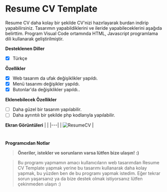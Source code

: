 # Resume CV Template
Resume CV daha kolay bir şekilde CV'nizi hazırlayarak burdan indirip yapabilirsiniz. Tasarımın yapabildiklerini ve ileride yapabileceklerini aşağıda belirttim. Program Visual Code ortamında HTML, Javascript programlama dili kullanarak geliştirilmiştir.

<b>Desteklenen Diller</b>
- [x] Türkçe

<b>Özellikler</b>

- [x] Web tasarım da ufak değişiklikler yapıldı.
- [x] Menü tasarımı değişikler yapıldı.
- [x] Butonlar'da değişiklikler yapıldı..

<b>Eklenebilecek Özellikler</b>

- [ ] Daha güzel bir tasarım yapılabilir.
- [ ] Daha ayrıntılı bir şekilde php kodlarıyla yapılabilir.

<b>Ekran Görüntüleri</b>
|   |
|---|
| ![ResumeCV](https://user-images.githubusercontent.com/42430554/188112397-929aa383-36b3-4ff4-94ac-ed2874d37658.png) | 





#
<b>Programcıdan Notlar</b>
> <b>Öneriler, istekler ve sorunların varsa lütfen bize ulaşın! :)</b>

> Bu programı yapmamın amacı kullanıcıların web tasarımdan Resume CV Template yapmak yerine bu tasarımı kullanarak daha kolay yapmak, bu yüzden ben de bu programı yapmak istedim. Eğer tekrar sorun yaşarsanız ya da bize destek olmak istiyorsanız lütfen çekinmeden ulaşın :)
